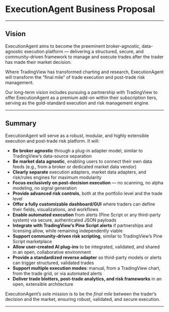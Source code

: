 # ExecutionAgent Business Proposal

---

## Vision

ExecutionAgent aims to become the preeminent broker-agnostic, data-agnostic execution platform — delivering a structured, secure, and community-driven framework to manage and execute trades after the trader has made their market decision.

Where TradingView has transformed charting and research, ExecutionAgent will transform the “final mile” of trade execution and post-trade risk management.

Our long-term vision includes pursuing a partnership with TradingView to offer ExecutionAgent as a premium add-on within their subscription tiers, serving as the gold-standard execution and risk management engine.

---

## Summary

ExecutionAgent will serve as a robust, modular, and highly extensible execution and post-trade risk platform. It will:

- **Be broker agnostic** through a plug-in adapter model, similar to TradingView’s data-source separation
- **Be market data agnostic**, enabling users to connect their own data feeds (e.g., from a broker or dedicated market data vendor)
- **Clearly separate** execution adapters, market data adapters, and risk/rules engines for maximum modularity
- **Focus exclusively on post-decision execution** — no scanning, no alpha modeling, no signal generation
- **Provide advanced risk controls**, both at the portfolio level and the trade level
- **Offer a fully customizable dashboard/GUI** where traders can define their fields, visualizations, and workflows
- **Enable automated execution** from alerts (Pine Script or any third-party system) via secure, authenticated JSON payloads
- **Integrate with TradingView’s Pine Script alerts** if partnerships and licensing allow, while remaining independently viable
- **Support community-driven risk scripting**, similar to TradingView’s Pine Script marketplace
- **Allow user-created AI plug-ins** to be integrated, validated, and shared in an open, collaborative environment
- **Provide a standardized reverse adapter** so third-party models or alerts can trigger structured, validated trades
- **Support multiple execution modes**: manual, from a TradingView chart, from the trade grid, or via automated alerts
- **Deliver trade blotters, post-trade analytics, and risk frameworks** in an open, extensible architecture

ExecutionAgent’s sole mission is to be the *final mile* between the trader’s decision and the market, ensuring robust, validated, and secure execution.

---


